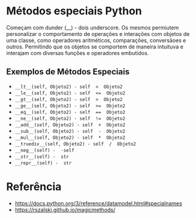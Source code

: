 # Métodos especiais Python
Começam com dunder (__) - dois underscore. Os mesmos permiutem personalizar o comportamento de operações e interações com objetos de uma classe, como operadores aritméticos, comparações, conversãoes e outros. Permitindo que os objetos se comportem de maneira intuituva e interajam com diversas funções  e operadores embutidos.

## Exemplos de Métodos Especiais
- ```__lt__(self, Objeto2) - self  <  Objeto2```
-   ```__le__(self, Objeto2) - self  <=  Objeto2```
-   ```__gt__(self, Objeto2) - self  >  Objeto2```
-   ```__ge__(self, Objeto2) - self  >=  Objeto2```
-   ```__eq__(self, Objeto2) - self  ==  Objeto2```
-   ```__ne__(self, Objeto2) - self  !=  Objeto2```
-   ```__add__(self, Objeto2) - self  +  Objeto2```
-   ```__sub__(self, Objeto2) - self  -  Objeto2```
-   ```__mul__(self, Objeto2) - self  *  Objeto2```
-   ```__truediv__(self, Objeto2) - self  /  Objeto2```
-   ```__neg__(self) -  -self```
-   ```__str__(self) -  str```
-   ```__repr__(self) -  str```

# Referência
- https://docs.python.org/3/reference/datamodel.html#specialnames
- https://rszalski.github.io/magicmethods/
